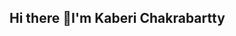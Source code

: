 ## Hi there 👋I'm Kaberi Chakrabartty


<!--
**kaberichakrabartty/kaberichakrabartty** is a ✨ _special_ ✨ repository because its `README.md` (this file) appears on your GitHub profile.

